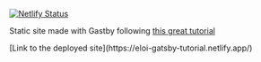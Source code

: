 [![Netlify Status](https://api.netlify.com/api/v1/badges/4965f58b-ad3f-44a6-8589-06dbe302437b/deploy-status)](https://app.netlify.com/sites/eloi-gatsby-tutorial/deploys)

<p>Static site made with Gastby following <a href="https://www.youtube.com/watch?v=RaTpreA0v7Q&list=WL&index=32&t=1807s">this great tutorial</a>
</p>
[Link to the deployed site](https://eloi-gatsby-tutorial.netlify.app/)

